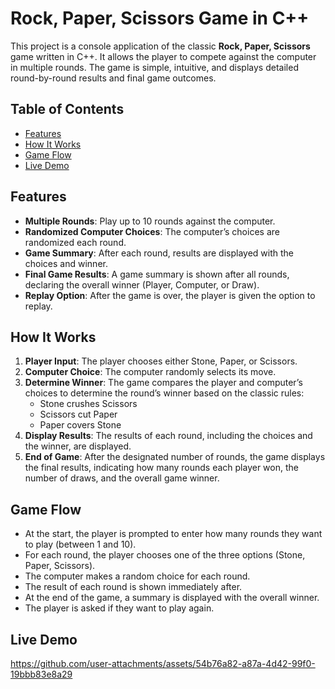 # Rock, Paper, Scissors Game in C++

This project is a console application of the classic **Rock, Paper, Scissors** game written in C++. It allows the player to compete against the computer in multiple rounds. The game is simple, intuitive, and displays detailed round-by-round results and final game outcomes.

## Table of Contents
- [Features](#features)
- [How It Works](#how-it-works)
- [Game Flow](#game-flow)
- [Live Demo](#Live-Demo)
  
## Features
- **Multiple Rounds**: Play up to 10 rounds against the computer.
- **Randomized Computer Choices**: The computer’s choices are randomized each round.
- **Game Summary**: After each round, results are displayed with the choices and winner.
- **Final Game Results**: A game summary is shown after all rounds, declaring the overall winner (Player, Computer, or Draw).
- **Replay Option**: After the game is over, the player is given the option to replay.

## How It Works
1. **Player Input**: The player chooses either Stone, Paper, or Scissors.
2. **Computer Choice**: The computer randomly selects its move.
3. **Determine Winner**: The game compares the player and computer’s choices to determine the round’s winner based on the classic rules:
   - Stone crushes Scissors
   - Scissors cut Paper
   - Paper covers Stone
4. **Display Results**: The results of each round, including the choices and the winner, are displayed.
5. **End of Game**: After the designated number of rounds, the game displays the final results, indicating how many rounds each player won, the number of draws, and the overall game winner.

## Game Flow
- At the start, the player is prompted to enter how many rounds they want to play (between 1 and 10).
- For each round, the player chooses one of the three options (Stone, Paper, Scissors).
- The computer makes a random choice for each round.
- The result of each round is shown immediately after.
- At the end of the game, a summary is displayed with the overall winner.
- The player is asked if they want to play again.

## Live Demo
https://github.com/user-attachments/assets/54b76a82-a87a-4d42-99f0-19bbb83e8a29


